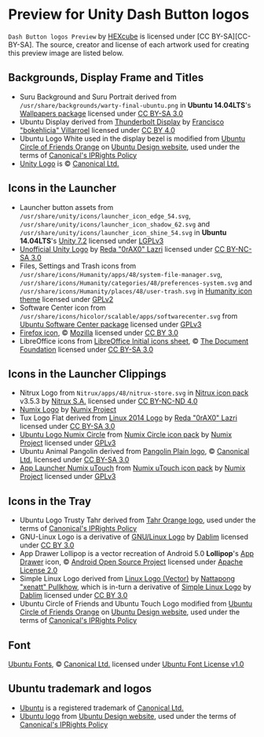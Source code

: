 Preview for Unity Dash Button logos
===================================
`Dash Button logos Preview` by [HEXcube][HEXcube] is  licensed under [CC BY-SA][CC-BY-SA]. The source, creator and license of each artwork used for creating this preview image are listed below.

Backgrounds, Display Frame and Titles
-------------------------------------
- Suru Background and Suru Portrait derived from `/usr/share/backgrounds/warty-final-ubuntu.png` in **Ubuntu 14.04LTS**'s [Wallpapers package][wallpapers] licensed under [CC BY-SA 3.0][CC-BY-SA3]
- Ubuntu Display derived from [Thunderbolt Display][thunderbolt-display] by [Francisco "bokehlicia" Villarroel][bokehlicia] licensed under [CC BY 4.0][CC-BY]
- Ubuntu Logo White used in the display bezel is modified from [Ubuntu Circle of Friends Orange][ubuntu-logo-orange] on [Ubuntu Design website][ubuntu-design-logos], used under the terms of [Canonical's IPRights Policy][IPpolicy]
- [Unity Logo][unity-logo] is © [Canonical Ltd.][canonical-website]

Icons in the Launcher
---------------------
- Launcher button assets from `/usr/share/unity/icons/launcher_icon_edge_54.svg`, `/usr/share/unity/icons/launcher_icon_shadow_62.svg` and `/usr/share/unity/icons/launcher_icon_shine_54.svg` in **Ubuntu 14.04LTS**'s [Unity 7.2][unity-core-package] licensed under [LGPLv3][LGPL]
- [Unofficial Unity Logo][unity-logo-0rax0] by [Reda "0rAX0" Lazri][0rax0] licensed under [CC BY-NC-SA 3.0][CC-BY-NC-SA3]
- Files, Settings and Trash icons from `/usr/share/icons/Humanity/apps/48/system-file-manager.svg`, `/usr/share/icons/Humanity/categories/48/preferences-system.svg` and `/usr/share/icons/Humanity/places/48/user-trash.svg` in [Humanity icon theme][humanity-icon-theme] licensed under [GPLv2][GPLv2]
- Software Center icon from `/usr/share/icons/hicolor/scalable/apps/softwarecenter.svg` from [Ubuntu Software Center package][software-center] licensed under [GPLv3][GPL]
- [Firefox icon][firefox-icon], © [Mozilla][mozilla] licensed under [CC BY 3.0][CC-BY3]
- LibreOffice icons from [LibreOffice Initial icons sheet][libreoffice-icons], © [The Document Foundation][docfoundation] licensed under [CC BY-SA 3.0][CC-BY-SA3]

Icons in the Launcher Clippings
-------------------------------
- Nitrux Logo from `Nitrux/apps/48/nitrux-store.svg` in [Nitrux icon pack][nitrux-icon-pack] v3.5.3 by [Nitrux S.A.][nitrux] licensed under [CC BY-NC-ND 4.0][CC-BY-NC-ND]
- [Numix Logo][numix-logo] by [Numix Project][numix]
- Tux Logo Flat derived from [Linux 2014 Logo][linux-logo-0rax0] by [Reda "0rAX0" Lazri][0rax0] licensed under [CC BY-SA 3.0][CC-BY-SA3]
- [Ubuntu Logo Numix Circle][ubuntu-logo-numix] from [Numix Circle icon pack][circle-icon-pack] by [Numix Project][numix] licensed under [GPLv3][GPL]
- Ubuntu Animal Pangolin derived from [Pangolin Plain logo][precise-pangolin], © [Canonical Ltd.][canonical-website] licensed under [CC BY-SA 3.0][CC-BY-SA3]
- [App Launcher Numix uTouch][app-launcher-utouch] from [Numix uTouch icon pack][utouch-icon-pack] by [Numix Project][numix] licensed under [GPLv3][GPL]

Icons in the Tray
-----------------
- Ubuntu Logo Trusty Tahr derived from [Tahr Orange logo][trusty-tahr], used under the terms of [Canonical's IPRights Policy][IPpolicy]
- GNU-Linux Logo is a derivative of [GNU/Linux Logo][gnu-linux-logo] by [Dablim][dablim] licensed under  [CC BY 3.0][CC-BY3]
- App Drawer Lollipop is a vector recreation of Android 5.0 **Lollipop**'s [App Drawer][app-drawer-lollipop] icon, © [Android Open Source Project][aosp] licensed under [Apache License 2.0][APACHEv2]
- Simple Linux Logo derived from [Linux Logo (Vector)][linux-logo-vector] by [Nattapong "xenatt" Pullkhow][xenatt], which is in-turn a derivative of [Simple Linux Logo][simple-linux-logo] by [Dablim][dablim] licensed under [CC BY 3.0][CC-BY3]
- Ubuntu Circle of Friends and Ubuntu Touch Logo modified from [Ubuntu Circle of Friends Orange][ubuntu-logo-orange] on [Ubuntu Design website][ubuntu-design-logos], used under the terms of [Canonical's IPRights Policy][IPpolicy]

Font
----
[Ubuntu Fonts][ubuntu-fonts], © [Canonical Ltd.][canonical-website] licensed under [Ubuntu Font License v1.0][UFL]

Ubuntu trademark and logos
--------------------------
- [Ubuntu][ubuntu-website] is a registered trademark of [Canonical Ltd.][canonical-website]
- [Ubuntu logo][ubuntu-logo] from [Ubuntu Design website][ubuntu-design-logos], used under the terms of [Canonical's IPRights Policy][IPpolicy]


[wallpapers]: http://packages.ubuntu.com/trusty/ubuntu-wallpapers "Ubuntu Wallpapers package"
[thunderbolt-display]: https://bokehlicia.deviantart.com/art/Thunderbolt-Display-SVG-470414571 "Thunderbolt Display on DeviantArt"
[ubuntu-logo-orange]: https://design.ubuntu.com/wp-content/uploads/logo-ubuntu_cof-orange-hex.svg "Ubuntu Circle of Friends Orange"
[ubuntu-design-logos]: https://design.ubuntu.com/brand/ubuntu-logo "Guidelines regarding use of Ubuntu Brand and Logo"
[unity-logo]: https://en.wikipedia.org/wiki/File:Unity_logo.svg "Unity Logo on Wikipedia"
[unity-core-package]: http://packages.ubuntu.com/trusty/libunity-core-6.0-9 "Unity's core assets package"
[unity-logo-0rax0]: https://0rax0.deviantart.com/art/Logo-Ubuntu-Unity-unofficial-309976677 "Unofficial Unity Logo by 0rAX0"
[humanity-icon-theme]: http://packages.ubuntu.com/trusty/humanity-icon-theme "Humanity icon theme package"
[software-center]: http://packages.ubuntu.com/trusty/software-center "Ubuntu Software Center package"
[firefox-icon]: https://en.wikipedia.org/wiki/File:Mozilla_Firefox_logo_2013.svg "Mozilla Firefox Logo 2013 on Wikipedia"
[libreoffice-icons]: https://wiki.documentfoundation.org/File:LibreOffice_Initial_Icons-pre_final.svg "LibreOffice 3.x Initial icons sheet"
[nitrux-icon-pack]: https://deviantn7k1.deviantart.com/art/Nitrux-293634207 "Nitrux icon pack on DeviantArt"
[numix-logo]: https://github.com/numixproject/numix-assets/blob/master/numix-logo.svg "Numix Logo's source svg file"
[linux-logo-0rax0]: https://0rax0.deviantart.com/art/Linux-2014-Logo-457151181 "Linux 2014 Logo by Reda Lazri"
[ubuntu-logo-numix]: https://github.com/numixproject/numix-icon-theme-circle/blob/master/Numix-Circle/48x48/apps/distributor-logo-ubuntu.svg "Ubuntu logo in Numix Circle"
[circle-icon-pack]: https://me4oslav.deviantart.com/art/Numix-Circle-Linux-Desktop-Icon-Theme-414741466 "Numix Circle icon pack on DeviantArt"
[precise-pangolin]: https://wiki.ubuntu.com/Artwork/Incoming/Precise "Precise Pangolin logo on Ubuntu Wiki"
[app-launcher-utouch]: https://github.com/numixproject/numix-icon-theme-utouch/blob/master/Numix-uTouch/scalable/apps/app-launcher.svg "App Launcher in Numix uTouch"
[utouch-icon-pack]: https://github.com/numixproject/numix-icon-theme-utouch/ "Numix uTouch icon pack on GitHub"
[trusty-tahr]: https://wiki.ubuntu.com/Artwork/Official#Animal_SVGs "Trusty Tahr logo on Ubuntu Wiki"
[gnu-linux-logo]: https://dablim.deviantart.com/art/GNU-Linux-Logo-390891444 "GNU/Linux Logo by Dablim"
[app-drawer-lollipop]: https://android.googlesource.com/platform/packages/apps/Launcher3/+/lollipop-release/res/drawable-xxhdpi/ic_allapps.png "App Drawer icon on Android Lollipop"
[linux-logo-vector]: https://xenatt.deviantart.com/art/Linux-Logo-Vector-453600940 "Linux Logo Vector on DeviantArt"
[simple-linux-logo]: https://dablim.deviantart.com/art/Simple-Linux-Logo-336131202 "Simple Linux Logo by Dablim"
[ubuntu-fonts]: https://design.ubuntu.com/font/ "Ubuntu Fonts homepage"
[ubuntu-logo]: https://design.ubuntu.com/wp-content/uploads/logo-ubuntu_su-white-hex.svg "Ubuntu logo for small use White"

[HEXcube]: https://deviantart.com/HEXcube "HEXcube's DeviantArt page"
[bokehlicia]: https://github.com/fsvh "Francisco Villarroel's GitHub page"
[0rax0]: https://github.com/0rAX0 "Reda Lazri's GitHub page"
[mozilla]: https://mozilla.org "Mozilla website"
[docfoundation]: https://documentfoundation.org "Document Foundation website"
[nitrux]: https://nitrux.in "Nitrux S.A.'s website"
[numix]: https://numixproject.org "Numix Project's website"
[dablim]: https://dablim.deviantart.com "Dablim's DeviantArt page"
[aosp]: https://source.android.com "Android Open Source Project website"
[xenatt]: https://github.com/xenatt "Nattapong Pullkhow's GitHub page"
[ubuntu-website]: https://ubuntu.com "Ubuntu website"
[canonical-website]: https://canonical.com "Canonical website"

[CC-BY]: https://creativecommons.org/licenses/by/4.0/ "More info on CC BY 4.0"
[CC-BY-NC-ND]: https://creativecommons.org/licenses/by-nc-nd/4.0/ "More info on CC BY-NC-ND 4.0"
[CC-BY-SA3]: https://creativecommons.org/licenses/by-sa/3.0/ "More info on CC BY-SA 3.0"
[CC-BY-NC-SA3]: https://creativecommons.org/licenses/by-nc-sa/3.0/ "CC BY-NC-SA 3.0"
[CC-BY3]: https://creativecommons.org/licenses/by/3.0/ "CC BY 3.0"
[GPL]: https://gnu.org/licenses/gpl-3.0.en.html "More info on GNU GPLv3"
[LGPL]: https://gnu.org/licenses/lgpl-3.0.en.html "More info on GNU Lesser GPLv3"
[GPLv2]: https://gnu.org/licenses/old-licenses/gpl-2.0.en.html "More info on GNU GPLv2"
[APACHEv2]: https://apache.org/licenses/LICENSE-2.0 "More info on Apache License 2.0"
[UFL]: https://design.ubuntu.com/font/licence "More info on Ubuntu Font License v1.0"
[IPpolicy]: https://ubuntu.com/legal/intellectual-property-policy "Canonical's Intellectual Property rights policy"
